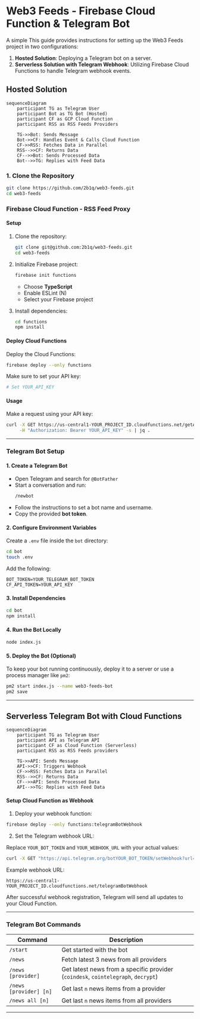 # Web3 Feeds - Firebase Cloud Function & Telegram Bot

A simple
This guide provides instructions for setting up the Web3 Feeds project in two configurations:

1. **Hosted Solution**: Deploying a Telegram bot on a server.
2. **Serverless Solution with Telegram Webhook**: Utilizing Firebase Cloud Functions to handle Telegram webhook events.

## Hosted Solution

```mermaid
sequenceDiagram
    participant TG as Telegram User
    participant Bot as TG Bot (Hosted)
    participant CF as GCP Cloud Function
    participant RSS as RSS Feeds Providers
    
    TG->>Bot: Sends Message
    Bot->>CF: Handles Event & Calls Cloud Function
    CF->>RSS: Fetches Data in Parallel
    RSS-->>CF: Returns Data
    CF-->>Bot: Sends Processed Data
    Bot-->>TG: Replies with Feed Data
```

### 1. Clone the Repository

```bash
git clone https://github.com/2b1q/web3-feeds.git
cd web3-feeds
```

### Firebase Cloud Function - RSS Feed Proxy

#### Setup

1. Clone the repository:
   ```sh
   git clone git@github.com:2b1q/web3-feeds.git
   cd web3-feeds
   ```

2. Initialize Firebase project:
   ```sh
   firebase init functions
   ```
   - Choose **TypeScript**
   - Enable ESLint (N)
   - Select your Firebase project

3. Install dependencies:
   ```sh
   cd functions
   npm install
   ```

#### Deploy Cloud Functions

Deploy the Cloud Functions:
   ```sh
   firebase deploy --only functions
   ```

Make sure to set your API key:
   ```sh
   # Set YOUR_API_KEY
   ```

#### Usage

Make a request using your API key:
   ```sh
   curl -X GET https://us-central1-YOUR_PROJECT_ID.cloudfunctions.net/getAllFeeds \
        -H "Authorization: Bearer YOUR_API_KEY" -s | jq .
   ```

---

### Telegram Bot Setup

#### 1. Create a Telegram Bot

- Open Telegram and search for `@BotFather`
- Start a conversation and run:
  ```sh
  /newbot
  ```
- Follow the instructions to set a bot name and username.
- Copy the provided **bot token**.

#### 2. Configure Environment Variables

Create a `.env` file inside the `bot` directory:
   ```sh
   cd bot
   touch .env
   ```

Add the following:
   ```
   BOT_TOKEN=YOUR_TELEGRAM_BOT_TOKEN
   CF_API_TOKEN=YOUR_API_KEY
   ```

#### 3. Install Dependencies

   ```sh
   cd bot
   npm install
   ```

#### 4. Run the Bot Locally

   ```sh
   node index.js
   ```

#### 5. Deploy the Bot (Optional)

To keep your bot running continuously, deploy it to a server or use a process manager like `pm2`:
   ```sh
   pm2 start index.js --name web3-feeds-bot
   pm2 save
   ```

---

## Serverless Telegram Bot with Cloud Functions

```mermaid
sequenceDiagram
    participant TG as Telegram User
    participant API as Telegram API
    participant CF as Cloud Function (Serverless)
    participant RSS as RSS Feeds providers
    
    TG->>API: Sends Message
    API->>CF: Triggers Webhook
    CF->>RSS: Fetches Data in Parallel
    RSS-->>CF: Returns Data
    CF-->>API: Sends Processed Data
    API-->>TG: Replies with Feed Data
```

#### Setup Cloud Function as Webhook

1. Deploy your webhook function:

```sh
firebase deploy --only functions:telegramBotWebhook
```

2. Set the Telegram webhook URL:

Replace `YOUR_BOT_TOKEN` and `YOUR_WEBHOOK_URL` with your actual values:

```sh
curl -X GET "https://api.telegram.org/botYOUR_BOT_TOKEN/setWebhook?url=YOUR_WEBHOOK_URL"
```

Example webhook URL:

```
https://us-central1-YOUR_PROJECT_ID.cloudfunctions.net/telegramBotWebhook
```

After successful webhook registration, Telegram will send all updates to your Cloud Function.

---

### Telegram Bot Commands

| Command                | Description |
|------------------------|-------------|
| `/start`               | Get started with the bot |
| `/news`                | Fetch latest 3 news from all providers |
| `/news [provider]`     | Get latest news from a specific provider (`coindesk`, `cointelegraph`, `decrypt`) |
| `/news [provider] [n]` | Get last `n` news items from a provider |
| `/news all [n]`        | Get last `n` news items from all providers |

---
